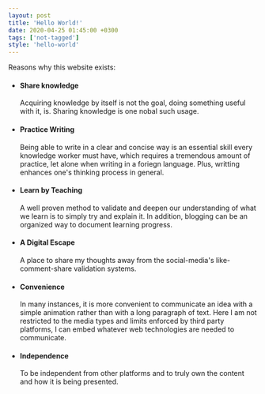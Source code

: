 ```yaml
---
layout: post
title: 'Hello World!'
date: 2020-04-25 01:45:00 +0300
tags: ['not-tagged']
style: 'hello-world'
---
```


Reasons why this website exists:

- #### **Share knowledge**

    Acquiring knowledge by itself is not the goal, doing something useful with it, is. Sharing knowledge is one nobal such usage.

- #### **Practice Writing**

    Being able to write in a clear and concise way is an essential skill every knowledge worker must have, which requires a tremendous amount of practice, let alone when writing in a foriegn language. Plus, writting enhances one's thinking process in general.

- #### **Learn by Teaching**

    A well proven method to validate and deepen our understanding of what we learn is to simply try and explain it. In addition, blogging can be an organized way to document learning progress.

- #### **A Digital Escape**

    A place to share my thoughts away from the social-media's like-comment-share validation systems.

- #### **Convenience**

    In many instances, it is more convenient to communicate an idea with a simple animation rather than with a long paragraph of text. Here I am not restricted to the media types and limits enforced by third party platforms, I can embed whatever web technologies are needed to communicate.

- #### **Independence**

    To be independent from other platforms and to truly own the content and how it is being presented.
